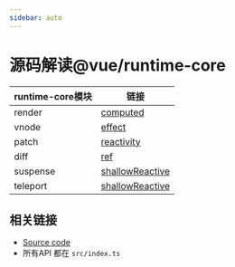 ```yaml
---
sidebar: auto
---
```


# 源码解读@vue/runtime-core

| runtime-core模块      | 链接                               |
| --------------- | ---------------------------------- |
| render        | [computed](computed)               |
| vnode          | [effect](effect)                   |
| patch      | [reactivity](reactivity)           |
| diff             | [ref](ref)                         |
| suspense | [shallowReactive](shallowreactive) |
| teleport | [shallowReactive](shallowreactive) |

## 相关链接

- [Source code](https://github.com/vuejs/vue-next/tree/master/packages/runtime-core)
- 所有API 都在 `src/index.ts`

